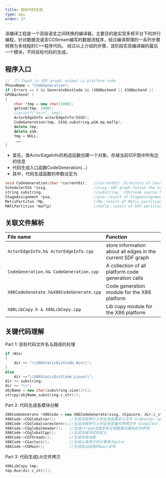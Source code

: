 ```yaml
---
title: 目标代码生成
type: api
order: 37
---
```


该编译工程是一个高级语言之间转换的编译器，主要目的是实现多核平台下的并行编程，针对数据流语言COStream编写的数据流程序，经过编译原理的一系列步骤转换为多线程的C++程序代码。
经过以上介绍的步骤，该阶段实现编译器的最后一个模块，不同目标代码的生成。


## 程序入口
```c++
// （7）Input is SDF graph，output is platform code
PhaseName = "CodeGeneration";
if (Errors == 0 && GenerateDestCode && (X86Backend || X10Backend ||
GPUBackend) )
{
    char *tmp = new char[1000];
    getcwd(tmp, 1000);
    //printf("%s\n", tmp);
    ActorEdgeInfo actorEdgeInfo(SSSG);
    CodeGeneration(tmp, SSSG,substring,pSA,mp,maflp);
    delete tmp;
    delete pSA;
    tmp = NULL;
     ……
}

```
- 首先，类ActorEdgeInfo的构造函数创建一个对象，存储当前SDF图中所有边的信息
- 代码生成入口函数CodeGeneration(…)
- 其中，代码生成函数的参数设定为
```c++
void CodeGeneration(char *currentDir,   //currentDir：directory of Source file 
SchedulerSSG *sssg,                     //sssg：SDF graph finish the scheduling and division
string substring,                       //substring： COStream source filename
StageAssignment *psa,                   //psa：result of Stageassignment
MetisPartiton *Mp,                      //Mp：result of Metis partition 
MAFLPartition *maflp)                   //maflp：result of GPU partition 
```

## 关联文件解析

|File name |Function|
|:-|:-|
|`ActorEdgeInfo.h& ActorEdgeInfo.cpp`|store information about all edges in the current SDF graph|
|`CodeGeneration.h& CodeGeneration.cpp`|A collection of all platform code generation calls|
|`X86CodeGenatate.h&X86CodeGenerate.cpp`|Code generation module for the X86 platform|
|`X86LibCopy.h & X86LibCopy.cpp`|Lib copy module for the X86 platform|


## 关键代码理解
Part 1: 目标代码文件名与路径的处理
```c++
if (Win)
{
	dir += "\\X86StaticDistCode_Win\\";
}
else 
    dir +="\\X86StaticDistCode_Linux\\";
dir += substring;
dir += "\\";
objName = new char[substring.size()+1];
strcpy(objName,substring.c_str());
```

Part 2: 代码生成各模块分解
```c++
X86CodeGenerate *X86Code = new X86CodeGenerate(sssg, nCpucore, dir.c_str(),psa,Mp);
X86Code->CGGlobalvar();	     //生成流程序引入的全局变量定义文件	GlobalVar.cpp
X86Code->CGGlobalvarextern();//生成流程序引入的全局变量的声明文件 GlobalVar.h
X86Code->CGglobalHeader();	 //生成stream流类型和全局数据流缓存区的声明
X86Code->CGglobalCpp();	     //生成流缓冲区的定义
X86Code->CGThreads();	     //生成所有线程
X86Code->CGactors();		 //生成以类表示的计算单元actor
X86Code->CGMain();		     //生成启动线程的main文件
```
Part 3: 代码生成Lib文件拷贝
```c++
X86LibCopy tmp;
tmp.Run(dir.c_str());
```